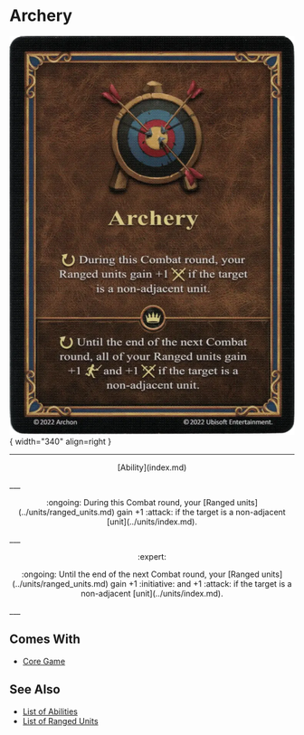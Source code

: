 # Archery

![Archery](../assets/abilities-archery.webp){ width="340" align=right }

___
<p style="text-align: center;" markdown>[Ability](index.md)</p>
___
<p style="text-align: center;" markdown>:ongoing: During this Combat round, your [Ranged units](../units/ranged_units.md) gain +1 :attack: if the target is a non-adjacent [unit](../units/index.md).</p>
___
<p style="text-align: center;" markdown> :expert: </p>

<p style="text-align: center;" markdown>:ongoing: Until the end of the next Combat round, your [Ranged units](../units/ranged_units.md) gain +1 :initiative: and +1 :attack: if the target is a non-adjacent [unit](../units/index.md).</p>
___


## Comes With

- [Core Game](../content.md)


## See Also

- [List of Abilities](index.md)
- [List of Ranged Units](../units/ranged_units.md)